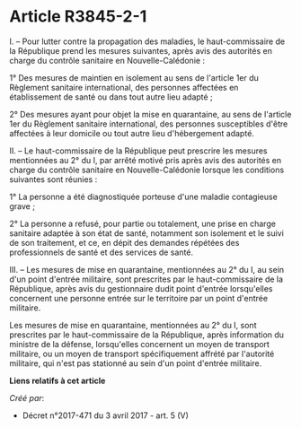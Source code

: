# Article R3845-2-1

I. – Pour lutter contre la propagation des maladies, le haut-commissaire de la République prend les mesures suivantes, après
avis des autorités en charge du contrôle sanitaire en Nouvelle-Calédonie :

1° Des mesures de maintien en isolement au sens de l'article 1er du Règlement sanitaire international, des personnes
affectées en établissement de santé ou dans tout autre lieu adapté ;

2° Des mesures ayant pour objet la mise en quarantaine, au sens de l'article 1er du Règlement sanitaire international, des
personnes susceptibles d'être affectées à leur domicile ou tout autre lieu d'hébergement adapté.

II. – Le haut-commissaire de la République peut prescrire les mesures mentionnées au 2° du I, par arrêté motivé pris après
avis des autorités en charge du contrôle sanitaire en Nouvelle-Calédonie lorsque les conditions suivantes sont réunies :

1° La personne a été diagnostiquée porteuse d'une maladie contagieuse grave ;

2° La personne a refusé, pour partie ou totalement, une prise en charge sanitaire adaptée à son état de santé, notamment son
isolement et le suivi de son traitement, et ce, en dépit des demandes répétées des professionnels de santé et des services de
santé.

III. – Les mesures de mise en quarantaine, mentionnées au 2° du I, au sein d'un point d'entrée militaire, sont prescrites par
le haut-commissaire de la République, après avis du gestionnaire dudit point d'entrée lorsqu'elles concernent une personne
entrée sur le territoire par un point d'entrée militaire.

Les mesures de mise en quarantaine, mentionnées au 2° du I, sont prescrites par le haut-commissaire de la République, après
information du ministre de la défense, lorsqu'elles concernent un moyen de transport militaire, ou un moyen de transport
spécifiquement affrété par l'autorité militaire, qui n'est pas stationné au sein d'un point d'entrée militaire.

**Liens relatifs à cet article**

_Créé par_:

  - Décret n°2017-471 du 3 avril 2017 - art. 5 (V)
